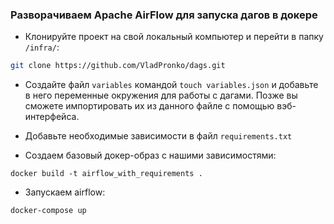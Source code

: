 ### Разворачиваем Apache AirFlow для запуска дагов в докере
- Клонируйте проект на свой локальный компьютер и перейти в папку `/infra/`:

```bash
git clone https://github.com/VladPronko/dags.git
```
- Создайте файл `variables` командой `touch variables.json` и добавьте в него переменные окружения для работы с дагами. Позже вы сможете импортировать их из данного файле с помощью вэб-интерфейса.

- Добавьте необходимые зависимости в файл `requirements.txt`

- Создаем базовый докер-образ с нашими зависимостями:

```docker
docker build -t airflow_with_requirements .
```
- Запускаем airflow:
```docker
docker-compose up
```
